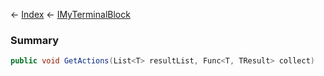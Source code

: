 ← [Index](Api-Index) ← [IMyTerminalBlock](Sandbox.ModAPI.Ingame.IMyTerminalBlock)

### Summary

```csharp
public void GetActions(List<T> resultList, Func<T, TResult> collect)
```

